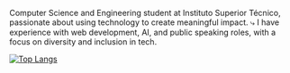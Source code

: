 Computer Science and Engineering student at Instituto Superior Técnico, passionate about using technology to create meaningful impact. 
⤷ I have experience with web development, AI, and public speaking roles, with a focus on diversity and inclusion in tech.


[![Top Langs](https://github-readme-stats.vercel.app/api/top-langs/?username=anuraghazra&layout=donut&bg_color=00000000)](https://github.com/anuraghazra/github-readme-stats)
